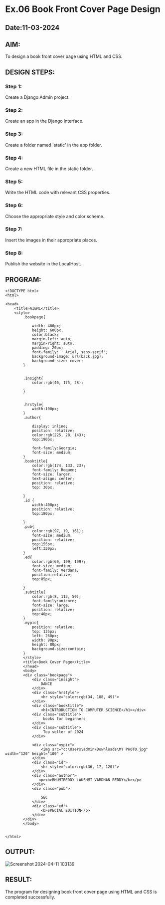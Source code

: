 # Ex.06 Book Front Cover Page Design
## Date:11-03-2024

## AIM:
To design a book front cover page using HTML and CSS.

## DESIGN STEPS:

### Step 1:
Create a Django Admin project.

### Step 2:
Create an app in the Django interface.

### Step 3:
Create a folder named 'static' in the app folder.

### Step 4:
Create a new HTML file in the static folder.

### Step 5:
Write the HTML code with relevant CSS properties.

### Step 6:
Choose the appropriate style and color scheme.

### Step 7:
Insert the images in their appropriate places.

### Step 8:
Publish the website in the LocalHost.

## PROGRAM:
```
<!DOCTYPE html>
<html>

<head>
    <title>AI&ML</title>
    <style>
        .bookpage{

            width: 400px;
            height: 600px;
            color:black;
            margin-left: auto;
            margin-right: auto;
            padding: 20px;
            font-family: ' Arial, sans-serif';
            background-image: url(back.jpg);
            background-size: cover;
        }
            
        
        .insight{
            color:rgb(40, 175, 28);
        
        }
        
        
        .hrstyle{
            width:100px;
        }
        .author{
        
            display: inline;
            position: relative;
            color:rgb(225, 28, 143);
            top:190px;
            
            font-family:Georgia;
            font-size: medium;
        }
        .booktitle{
            color:rgb(174, 133, 23);
            font-family: Roquen;
            font-size: larger;
            text-align: center;
            position: relative;
            top: 30px;
        
        }
        .id {
            width:400px;
            position: relative;
            top:180px;
            
        }
        .pub{
            color:rgb(97, 19, 161);
            font-size: medium;
            position: relative;
            top:155px;
            left:330px;
        }
        .ed{
            color:rgb(69, 199, 199);
            font-size: medium;
            font-family: Verdana;
            position:relative;
            top:85px;
        
        }
        .subtitle{
            color:rgb(8, 113, 50);
            font-family:unicorn;
            font-size: large;
            position: relative;
            top:40px;
        }
        .mypic{
            position: relative;
            top: 135px;
            left: 260px;
            width: 90px;
            height: 80px;
            background-size:contain;
        }
        </style>
        <title>Book Cover Page</title>
        </head>
        <body>
        <div class="bookpage">
            <div class="insight">
                DANCE
            </div>
            <div class="hrstyle">
                <hr style="color:rgb(34, 188, 49)">
            </div>
            <div class="booktitle">
                <h1>INTRODUCTION TO COMPUTER SCIENCE</h1></div>
            <div class="subtitle">
                 books for beginners
            </div>
            <div class="subtitle">
                 Top seller of 2024
            </div>

            <div class="mypic">
                <img src="c:\Users\admin\Downloads\MY PHOTO.jpg" width="120" height="100" >
            </div>
            <div class="id">
                <hr style="color:rgb(36, 17, 120)">
            </div>
            <div class="author">
               <p><b>BHUMIREDDY LAKSHMI VARDHAN REDDY</b></p>
            </div>
            <div class="pub">
                
                SEC
            </div>
            <div class="ed">
                <b>SPECIAL EDITION</b>
            </div>
        </div>
        </body>
        

</html>
```
## OUTPUT:
![Screenshot 2024-04-11 103139](https://github.com/BhumireddyLakshmivardhanreddy/cover/assets/148514637/6084e45d-6507-4170-9d6e-399d8dfa9d64)


## RESULT:
The program for designing book front cover page using HTML and CSS is completed successfully.
